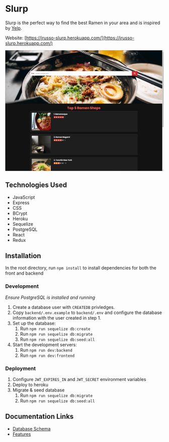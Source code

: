 # Slurp

Slurp is the perfect way to find the best Ramen in your area and is inspired by [Yelp](https://yelp.com).

Website: [https://jrusso-slurp.herokuapp.com/](https://jrusso-slurp.herokuapp.com/)

![](https://github.com/justinrusso/Slurp/blob/main/docs/images/homepage_ss.jpg?raw=true)

## Technologies Used

- JavaScript
- Express
- CSS
- BCrypt
- Heroku
- Sequelize
- PostgreSQL
- React
- Redux

## Installation

In the root directory, run `npm install` to install dependencies for both the front and backend

### Development

_Ensure PostgreSQL is installed and running_

1. Create a database user with `CREATEDB` privledges.
2. Copy `backend/.env.example` to `backend/.env` and configure the database information with the user created in step 1.
3. Set up the database:
   1. Run `npm run sequelize db:create`
   2. Run `npm run sequelize db:migrate`
   3. Run `npm run sequelize db:seed:all`
4. Start the development servers:
   1. Run `npm run dev:backend`
   2. Run `npm run dev:frontend`

### Deployment

1. Configure `JWT_EXPIRES_IN` and `JWT_SECRET` environment variables
2. Deploy to heroku
3. Migrate & seed database
   1. Run `npm run sequelize db:migrate`
   2. Run `npm run sequelize db:seed:all`

## Documentation Links

- [Database Schema](https://github.com/justinrusso/Slurp/wiki/Database-Schema)
- [Features](https://github.com/justinrusso/Slurp/wiki/Features)
